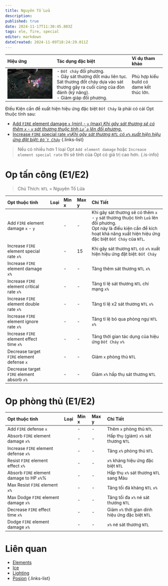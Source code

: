 ```yaml
---
title: Nguyên Tố Lửa
description: 
published: true
date: 2024-11-17T11:30:45.803Z
tags: ele, fire, special
editor: markdown
dateCreated: 2024-11-09T18:24:29.011Z
---
```


| Hiệu ứng | Tác dụng đặc biệt | Ví dụ tham khảo |
|:---------|:------------------|:------|
| ![ele-fire-spec.gif](/assets/elements/ele-fire-spec.gif) | - `Đốt cháy` đối phương.<br>- Gây sát thương đốt máu liên tục. Sát thương đốt cháy dựa vào sát thương gây ra cuối cùng của đòn đánh (kỹ năng).<br>- Giảm giáp đối phương. | Phù hợp kiểu build có dame kết thúc lớn. 


Điều Kiện cần để xuất hiện hiệu ứng đặc biệt `Đốt Cháy` là phải có cái Opt thuộc tính sau: 
- [Add `FIRE` element damage `x` (min) - `y` (max) *Khi gây sát thương sẽ có thêm `x` - `y` sát thương thuộc tính `Lửa` lên đối phương.*](https://wiki.mu0rs.com/vi/elements#opt-thu%E1%BB%99c-t%C3%ADnh-e1e2)
- [Increase `FIRE` special rate `x%`*Khi gây sát thương `NTL` có `x%` xuất hiện hiệu ứng đặt biệt: `Đốt Cháy`*](https://wiki.mu0rs.com/vi/elements#opt-%C4%91%E1%BA%B7c-bi%E1%BB%87t-e3)
{.links-list}

> Nếu có nhiều hơn 1 loại Opt `Add element damage` hoặc `Increase element special rate` thì sẽ tính của Opt có giá trị cao hơn.
{.is-info}

# Op tấn công (E1/E2)

> Chú Thích: `NTL` = Nguyên Tố Lửa

| Opt thuộc tinh | Loại | Min x | Max y | Chi Tiết |
|:---------------|:----:|:------|:------|:---------|
| Add `FIRE` element damage `x` - `y` | <span class="mdi mdi-sword"/> | - | - | Khi gây sát thương sẽ có thêm `x` - `y` sát thương thuộc tính `Lửa` lên đối phương.<br>Opt này là điều kiện cần để kích hoạt khả năng xuất hiện hiệu ứng đặc biệt `Đốt Cháy` của `NTL`. |
| Increase `FIRE` element special rate `x%` | <span class="mdi mdi-sword"/> | - | 15 | Khi gây sát thương `NTL` có `x%` xuất hiện hiệu ứng đặt biệt: `Đốt Cháy` |
| Increase `FIRE` element damage `x%` | <span class="mdi mdi-sword"/> | - | - | Tăng thêm sát thương `NTL` `x%` |
| Increase `FIRE` element critical rate `x%` | <span class="mdi mdi-sword"/> | - | - | Tăng tỉ lệ sát thương `NTL` chí mạng `x%` |
| Increase `FIRE` element double rate `x%` | <span class="mdi mdi-sword"/> | - | - | Tăng tỉ lệ x2 sát thương `NTL` `x%` |
| Increase `FIRE` element ignore rate `x%` | <span class="mdi mdi-sword"/> | - | - | Tăng tỉ lệ bỏ qua phòng ngự `NTL` `x%` |
| Increase `FIRE` element effect time `x%` | <span class="mdi mdi-sword"/> | - | - | Tăng thời gian tác dụng của hiệu ứng `Đốt Cháy` `x%` |
| Decrease target `FIRE` element defense `x` | <span class="mdi mdi-sword"/> | - | - | Giảm `x` phòng thủ `NTL` |
| Decrease target `FIRE` element absorb `x%` | <span class="mdi mdi-sword"/> | - | - | Giảm `x%` hấp thụ sát thương `NTL` |

# Op phòng thủ (E1/E2)

| Opt thuộc tinh | Loại | Min x | Max y | Chi Tiết |
|:---------------|:----:|:------|:------|:---------|
| Add `FIRE` defense `x` | <span class="mdi mdi-shield"/> | - | - | Thêm `x` phòng thủ `NTL` |
| Absorb `FIRE` element damage `x%` | <span class="mdi mdi-shield"/> | - | - | Hấp thụ (giảm) `x%` sát thương `NTL` |
| Increase `FIRE` element defense `x%` | <span class="mdi mdi-shield"/> | - | - | Tăng `x%` phòng thủ `NTL` |
| Resist `FIRE` element effect `x%` | <span class="mdi mdi-shield"/> | - | - | `x%` kháng hiệu ứng đặc biệt `NTL` |
| Absorb `FIRE` element damage to HP `x%`%| <span class="mdi mdi-shield"/> | - | - | Hấp thụ `x%` sát thương `NTL` sang Máu |
| Max Resist `FIRE` element `x%` | <span class="mdi mdi-shield"/> | - | - | Tăng tối đá kháng `NTL` `x%` |
| Max Dodge `FIRE` element damage `x%` | <span class="mdi mdi-shield"/> | - | - | Tăng tối đa `x%` né sát thương `NTL` |
| Decrease `FIRE` effect time `x%` | <span class="mdi mdi-shield"/> | - | - | Giảm `x%` thời gian dính hiệu ứng đặc biệt `NTL` |
| Dodge `FIRE` element damage `x%` | <span class="mdi mdi-shield"/> | - | - | `x%` né sát thương `NTL` |

# Liên quan
- [Elements](/vi/elements)
- [Ice](/vi/elements/ice)
- [Lighting](/vi/elements/lighting)
- [Posion](/vi/elements/posion)
{.links-list}